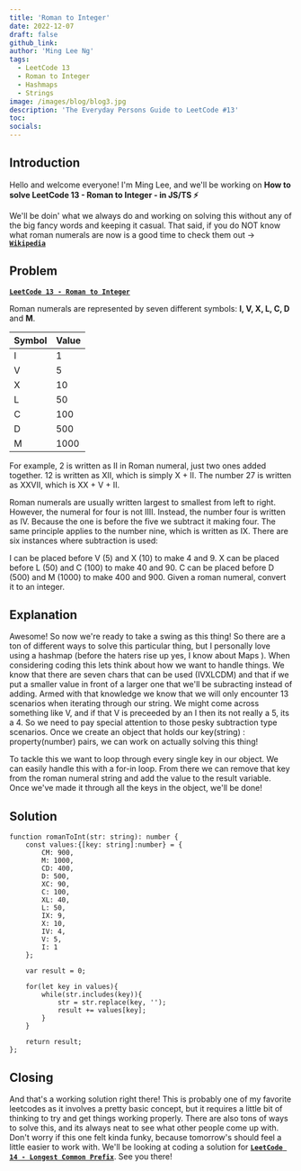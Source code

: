 ```yaml
---
title: 'Roman to Integer'
date: 2022-12-07
draft: false
github_link:
author: 'Ming Lee Ng'
tags:
  - LeetCode 13
  - Roman to Integer
  - Hashmaps
  - Strings
image: /images/blog/blog3.jpg
description: 'The Everyday Persons Guide to LeetCode #13'
toc:
socials:
---
```


## Introduction

Hello and welcome everyone! I'm Ming Lee, and we'll be working on **How to solve
LeetCode 13 - Roman to Integer - in JS/TS :zap:**

We'll be doin' what we always do and working on solving this without any of the
big fancy words and keeping it casual. That said, if you do NOT know what roman
numerals are now is a good time to check them out ->
<a href='https://en.wikipedia.org/wiki/Roman_numerals'>**`Wikipedia`**</a>

## Problem

<b><a href='https://leetcode.com/problems/roman-to-integer'>`LeetCode 13 - Roman to Integer`</a></b>

Roman numerals are represented by seven different symbols: **I, V, X, L, C, D**
and **M**.

| <b>Symbol</b> | <b>Value</b> |
| ------------- | ------------ |
| I             | 1            |
| V             | 5            |
| X             | 10           |
| L             | 50           |
| C             | 100          |
| D             | 500          |
| M             | 1000         |

For example, 2 is written as II in Roman numeral, just two ones added together.
12 is written as XII, which is simply X + II. The number 27 is written as XXVII,
which is XX + V + II.

Roman numerals are usually written largest to smallest from left to right.
However, the numeral for four is not IIII. Instead, the number four is written
as IV. Because the one is before the five we subtract it making four. The same
principle applies to the number nine, which is written as IX. There are six
instances where subtraction is used:

I can be placed before V (5) and X (10) to make 4 and 9. X can be placed before
L (50) and C (100) to make 40 and 90. C can be placed before D (500) and M
(1000) to make 400 and 900. Given a roman numeral, convert it to an integer.

## Explanation

Awesome! So now we're ready to take a swing as this thing! So there are a ton of
different ways to solve this particular thing, but I personally love using a
hashmap (before the haters rise up yes, I know about Maps ). When considering
coding this lets think about how we want to handle things. We know that there
are seven chars that can be used (IVXLCDM) and that if we put a smaller value in
front of a larger one that we'll be subracting instead of adding. Armed with
that knowledge we know that we will only encounter 13 scenarios when iterating
through our string. We might come across something like V, and if that V is
preceeded by an I then its not really a 5, its a 4. So we need to pay special
attention to those pesky subtraction type scenarios. Once we create an object
that holds our key(string) : property(number) pairs, we can work on actually
solving this thing!

To tackle this we want to loop through every single key in our object. We can
easily handle this with a for-in loop. From there we can remove that key from
the roman numeral string and add the value to the result variable. Once we've
made it through all the keys in the object, we'll be done!

## Solution

```
function romanToInt(str: string): number {
    const values:{[key: string]:number} = {
        CM: 900,
        M: 1000,
        CD: 400,
        D: 500,
        XC: 90,
        C: 100,
        XL: 40,
        L: 50,
        IX: 9,
        X: 10,
        IV: 4,
        V: 5,
        I: 1
    };

    var result = 0;

    for(let key in values){
        while(str.includes(key)){
            str = str.replace(key, '');
            result += values[key];
        }
    }

    return result;
};
```

## Closing

And that's a working solution right there! This is probably one of my favorite
leetcodes as it involves a pretty basic concept, but it requires a little bit of
thinking to try and get things working properly. There are also tons of ways to
solve this, and its always neat to see what other people come up with. Don't
worry if this one felt kinda funky, because tomorrow's should feel a little
easier to work with. We'll be looking at coding a solution for
<a href='../longestcommonprefix/'>**`LeetCode 14 - Longest Common Prefix`**</a>.
See you there!
